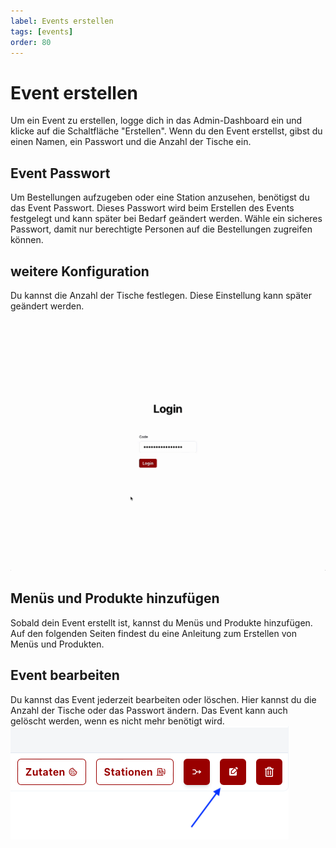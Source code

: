 ```yaml
---
label: Events erstellen
tags: [events]
order: 80
---
```

# Event erstellen

Um ein Event zu erstellen, logge dich in das Admin-Dashboard ein und klicke auf die Schaltfläche "Erstellen". Wenn du den Event erstellst, gibst du einen Namen, ein Passwort und die Anzahl der Tische ein.

## Event Passwort
Um Bestellungen aufzugeben oder eine Station anzusehen, benötigst du das Event Passwort. Dieses Passwort wird beim Erstellen des Events festgelegt und kann später bei Bedarf geändert werden.
Wähle ein sicheres Passwort, damit nur berechtigte Personen auf die Bestellungen zugreifen können.

## weitere Konfiguration
Du kannst die Anzahl der Tische festlegen. Diese Einstellung kann später geändert werden.

![Event erstellen](assets/create-event.gif)


## Menüs und Produkte hinzufügen

Sobald dein Event erstellt ist, kannst du Menüs und Produkte hinzufügen. Auf den folgenden Seiten findest du eine Anleitung zum Erstellen von Menüs und Produkten.


## Event bearbeiten

Du kannst das Event jederzeit bearbeiten oder löschen. Hier kannst du die Anzahl der Tische oder das Passwort ändern.
Das Event kann auch gelöscht werden, wenn es nicht mehr benötigt wird.
![Event bearbeiten](assets/edit-event.png)